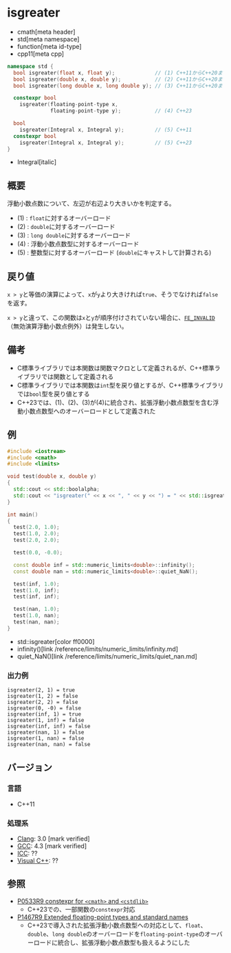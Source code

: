 # isgreater
* cmath[meta header]
* std[meta namespace]
* function[meta id-type]
* cpp11[meta cpp]

```cpp
namespace std {
  bool isgreater(float x, float y);             // (1) C++11からC++20まで
  bool isgreater(double x, double y);           // (2) C++11からC++20まで
  bool isgreater(long double x, long double y); // (3) C++11からC++20まで

  constexpr bool
    isgreater(floating-point-type x,
              floating-point-type y);           // (4) C++23

  bool
    isgreater(Integral x, Integral y);          // (5) C++11
  constexpr bool
    isgreater(Integral x, Integral y);          // (5) C++23
}
```
* Integral[italic]

## 概要
浮動小数点数について、左辺が右辺より大きいかを判定する。

- (1) : `float`に対するオーバーロード
- (2) : `double`に対するオーバーロード
- (3) : `long double`に対するオーバーロード
- (4) : 浮動小数点数型に対するオーバーロード
- (5) : 整数型に対するオーバーロード (`double`にキャストして計算される)


## 戻り値
`x > y`と等価の演算によって、`x`が`y`より大きければ`true`、そうでなければ`false`を返す。

`x > y`と違って、この関数は`x`と`y`が順序付けされていない場合に、[`FE_INVALID`](/reference/cfenv/fe_invalid.md)（無効演算浮動小数点例外）は発生しない。


## 備考
- C標準ライブラリでは本関数は関数マクロとして定義されるが、C++標準ライブラリでは関数として定義される
- C標準ライブラリでは本関数は`int`型を戻り値とするが、C++標準ライブラリでは`bool`型を戻り値とする
- C++23では、(1)、(2)、(3)が(4)に統合され、拡張浮動小数点数型を含む浮動小数点数型へのオーバーロードとして定義された


## 例
```cpp example
#include <iostream>
#include <cmath>
#include <limits>

void test(double x, double y)
{
  std::cout << std::boolalpha;
  std::cout << "isgreater(" << x << ", " << y << ") = " << std::isgreater(x, y) << std::endl;
}

int main()
{
  test(2.0, 1.0);
  test(1.0, 2.0);
  test(2.0, 2.0);

  test(0.0, -0.0);

  const double inf = std::numeric_limits<double>::infinity();
  const double nan = std::numeric_limits<double>::quiet_NaN();

  test(inf, 1.0);
  test(1.0, inf);
  test(inf, inf);

  test(nan, 1.0);
  test(1.0, nan);
  test(nan, nan);
}
```
* std::isgreater[color ff0000]
* infinity()[link /reference/limits/numeric_limits/infinity.md]
* quiet_NaN()[link /reference/limits/numeric_limits/quiet_nan.md]

### 出力例
```
isgreater(2, 1) = true
isgreater(1, 2) = false
isgreater(2, 2) = false
isgreater(0, -0) = false
isgreater(inf, 1) = true
isgreater(1, inf) = false
isgreater(inf, inf) = false
isgreater(nan, 1) = false
isgreater(1, nan) = false
isgreater(nan, nan) = false
```

## バージョン
### 言語
- C++11

### 処理系
- [Clang](/implementation.md#clang): 3.0 [mark verified]
- [GCC](/implementation.md#gcc): 4.3 [mark verified]
- [ICC](/implementation.md#icc): ??
- [Visual C++](/implementation.md#visual_cpp): ??


## 参照
- [P0533R9 constexpr for `<cmath>` and `<cstdlib>`](https://www.open-std.org/jtc1/sc22/wg21/docs/papers/2021/p0533r9.pdf)
    - C++23での、一部関数の`constexpr`対応
- [P1467R9 Extended floating-point types and standard names](https://www.open-std.org/jtc1/sc22/wg21/docs/papers/2022/p1467r9.html)
    - C++23で導入された拡張浮動小数点数型への対応として、`float`、`double`、`long double`のオーバーロードを`floating-point-type`のオーバーロードに統合し、拡張浮動小数点数型も扱えるようにした
